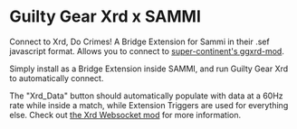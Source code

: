 # Guilty Gear Xrd x SAMMI
Connect to Xrd, Do Crimes! A Bridge Extension for Sammi in their .sef javascript format. Allows you to connect to [super-continent's ggxrd-mod](https://github.com/super-continent/ggxrd-mod).

Simply install as a Bridge Extension inside SAMMI, and run Guilty Gear Xrd to automatically connect.

The "Xrd_Data" button should automatically populate with data at a 60Hz rate while inside a match, while Extension Triggers are used for everything else. Check out [the Xrd Websocket mod](https://github.com/super-continent/ggxrd-mod) for more information.
